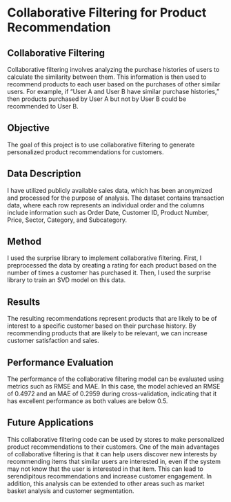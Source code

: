 # Collaborative Filtering for Product Recommendation
## Collaborative Filtering
Collaborative filtering involves analyzing the purchase histories of users to calculate the similarity between them. This information is then used to recommend products to each user based on the purchases of other similar users. For example, if “User A and User B have similar purchase histories,” then products purchased by User A but not by User B could be recommended to User B.

## Objective
The goal of this project is to use collaborative filtering to generate personalized product recommendations for customers. 

## Data Description
I have utilized publicly available sales data, which has been anonymized and processed for the purpose of analysis.
The dataset contains transaction data, where each row represents an individual order and the columns include information such as Order Date, Customer ID, Product Number, Price, Sector, Category, and Subcategory.

## Method
I used the surprise library to implement collaborative filtering. First, I preprocessed the data by creating a rating for each product based on the number of times a customer has purchased it. Then, I used the surprise library to train an SVD model on this data.

## Results
The resulting recommendations represent products that are likely to be of interest to a specific customer based on their purchase history. By recommending products that are likely to be relevant, we can increase customer satisfaction and sales.

## Performance Evaluation
The performance of the collaborative filtering model can be evaluated using metrics such as RMSE and MAE. In this case, the model achieved an RMSE of 0.4972 and an MAE of 0.2959 during cross-validation, indicating that it has excellent performance as both values are below 0.5.

## Future Applications
This collaborative filtering code can be used by stores to make personalized product recommendations to their customers. One of the main advantages of collaborative filtering is that it can help users discover new interests by recommending items that similar users are interested in, even if the system may not know that the user is interested in that item. This can lead to serendipitous recommendations and increase customer engagement. In addition, this analysis can be extended to other areas such as market basket analysis and customer segmentation.
